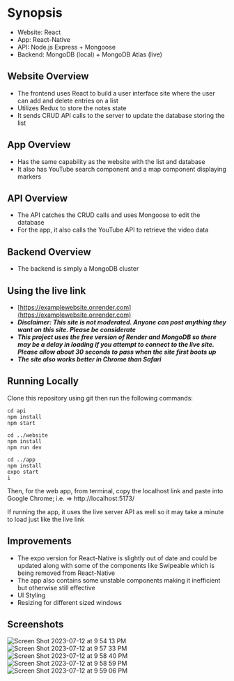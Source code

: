 # Synopsis
- Website: React
- App: React-Native
- API: Node.js Express + Mongoose
- Backend: MongoDB (local) + MongoDB Atlas (live)

## Website Overview
- The frontend uses React to build a user interface site where the user can add and delete entries on a list
- Utilizes Redux to store the notes state
- It sends CRUD API calls to the server to update the database storing the list

## App Overview
- Has the same capability as the website with the list and database
- It also has YouTube search component and a map component displaying markers 

## API Overview
- The API catches the CRUD calls and uses Mongoose to edit the database
- For the app, it also calls the YouTube API to retrieve the video data

## Backend Overview
- The backend is simply a MongoDB cluster

## Using the live link

- [https://examplewebsite.onrender.com](https://examplewebsite.onrender.com)
- ***Disclaimer: This site is not moderated. Anyone can post anything they want on this site. Please be considerate***
- ***This project uses the free version of Render and MongoDB so there may be a delay in loading if you attempt to connect to the live site. Please allow about 30 seconds to pass when the site first boots up***
- ***The site also works better in Chrome than Safari***


## Running Locally
Clone this repository using git then run the following commands:
```
cd api
npm install
npm start

cd ../website
npm install
npm run dev

cd ../app
npm install
expo start
i
```
Then, for the web app, from terminal, copy the localhost link and paste into Google Chrome; i.e. => http://localhost:5173/

If running the app, it uses the live server API as well so it may take a minute to load just like the live link

## Improvements
- The expo version for React-Native is slightly out of date and could be updated along with some of the components like Swipeable which is being removed from React-Native
- The app also contains some unstable components making it inefficient but otherwise still effective
- UI Styling
- Resizing for different sized windows

## Screenshots
![Screen Shot 2023-07-12 at 9 54 13 PM](https://github.com/TroyBurkhart/Example_Website_App_API/assets/77162040/dfc8fd1d-1f40-47c7-8b96-c6cb57f58c1f)
![Screen Shot 2023-07-12 at 9 57 33 PM](https://github.com/TroyBurkhart/Example_Website_App_API/assets/77162040/74bfdca8-8cb7-4359-aabb-16cfe9b43006)
![Screen Shot 2023-07-12 at 9 58 40 PM](https://github.com/TroyBurkhart/Example_Website_App_API/assets/77162040/8403ec8b-06c0-43d9-80c1-f9ab582c4e83)
![Screen Shot 2023-07-12 at 9 58 59 PM](https://github.com/TroyBurkhart/Example_Website_App_API/assets/77162040/d3887e37-8c33-4f98-816a-d38cb609d324)
![Screen Shot 2023-07-12 at 9 59 06 PM](https://github.com/TroyBurkhart/Example_Website_App_API/assets/77162040/f8122a16-ec22-49a1-8a1a-d0e4e1f2e179)
